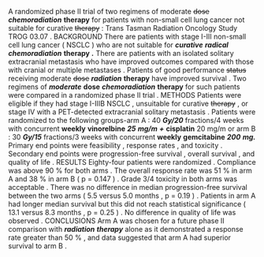 A randomized phase II trial of two regimens of moderate ~~dose~~ ***chemoradiation*** **therapy** for patients with non-small cell lung cancer not suitable for curative ~~therapy~~ : Trans Tasman Radiation Oncology Study TROG 03.07 . BACKGROUND There are patients with stage I-III non-small cell lung cancer ( NSCLC ) who are not suitable for ***curative*** ***radical*** ***chemoradiation*** **therapy** ***.*** There are patients with an isolated solitary extracranial metastasis who have improved outcomes compared with those with cranial or multiple metastases . Patients of good performance ~~status~~ receiving moderate ~~dose~~ ***radiation*** **therapy** have improved survival . Two regimens of ***moderate*** **dose** ***chemoradiation*** **therapy** for such patients were compared in a randomized phase II trial . METHODS Patients were eligible if they had stage I-IIIB NSCLC , unsuitable for curative ~~therapy~~ , or stage IV with a PET-detected extracranial solitary metastasis . Patients were randomized to the following groups-arm A : 40 ***Gy/20*** fractions/4 weeks with concurrent **weekly** **vinorelbine** ***25*** ***mg/m*** ***+*** **cisplatin** 20 mg/m or arm B : 30 ***Gy/15*** fractions/3 weeks with concurrent **weekly** **gemcitabine** ***200*** ***mg.*** Primary end points were feasibility , response rates , and toxicity . Secondary end points were progression-free survival , overall survival , and quality of life . RESULTS Eighty-four patients were randomized . Compliance was above 90 % for both arms . The overall response rate was 51 % in arm A and 38 % in arm B ( p = 0.147 ) . Grade 3/4 toxicity in both arms was acceptable . There was no difference in median progression-free survival between the two arms ( 5.5 versus 5.0 months , p = 0.19 ) . Patients in arm A had longer median survival but this did not reach statistical significance ( 13.1 versus 8.3 months , p = 0.25 ) . No difference in quality of life was observed . CONCLUSIONS Arm A was chosen for a future phase II comparison with ***radiation*** ***therapy*** alone as it demonstrated a response rate greater than 50 % , and data suggested that arm A had superior survival to arm B . 
